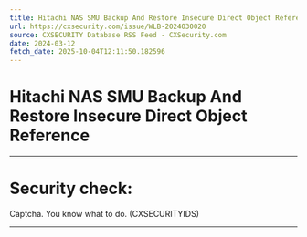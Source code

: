 ```yaml
---
title: Hitachi NAS SMU Backup And Restore Insecure Direct Object Reference
url: https://cxsecurity.com/issue/WLB-2024030020
source: CXSECURITY Database RSS Feed - CXSecurity.com
date: 2024-03-12
fetch_date: 2025-10-04T12:11:50.182596
---
```


# Hitachi NAS SMU Backup And Restore Insecure Direct Object Reference

---

# Security check:

Captcha. You know what to do. (CXSECURITYIDS)

---
